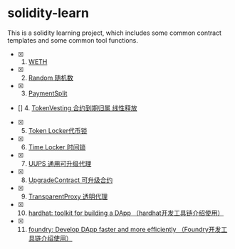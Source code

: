 # solidity-learn
This is a solidity learning project, which includes some common contract templates and some common tool functions.

* [x] 1. [WETH](https://github.com/MingSeng-W/solidity-learn/tree/main/WETH)
* [x] 2. [Random 随机数](https://github.com/MingSeng-W/solidity-learn/tree/main/Random)
* [x] 3. [PaymentSplit](https://github.com/MingSeng-W/solidity-learn/tree/main/PaymentSplit)
* []  4. [TokenVesting 合约到期归属 线性释放]()
* [x] 5. [Token Locker代币锁](https://github.com/MingSeng-W/solidity-learn/tree/main/TokenLocker)
* [x] 6. [Time Locker 时间锁](https://github.com/MingSeng-W/solidity-learn/tree/main/TimeLocker)
* [x] 7. [UUPS 通用可升级代理](https://github.com/MingSeng-W/solidity-learn/tree/main/UUPS)
* [x] 8. [UpgradeContract 可升级合约](https://github.com/MingSeng-W/solidity-learn/tree/main/UpgradeContract)
* [x] 9. [TransparentProxy 透明代理](https://github.com/MingSeng-W/solidity-learn/tree/main/TransparentProxy)

* [x] 10. [hardhat: toolkit for building a DApp （hardhat开发工具链介绍使用）](https://github.com/MingSeng-W/solidity-learn/tree/main/Hardhat)

* [x] 11. [foundry: Develop DApp faster and more efficiently （Foundry开发工具链介绍使用）](https://github.com/MingSeng-W/solidity-learn/tree/main/Foundry)
